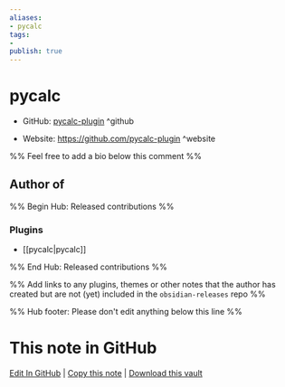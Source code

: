 ```yaml
---
aliases:
- pycalc
tags:
- 
publish: true
---
```


# pycalc

- GitHub: [pycalc-plugin](https://github.com/pycalc-plugin/) ^github
<!-- - Discord: `@` ^discord-->
- Website: <https://github.com/pycalc-plugin> ^website
<!-- - [[Publish sites|Publish site]]: <https://> ^publish-->

%% Feel free to add a bio below this comment %%


## Author of

%% Begin Hub: Released contributions %%
### Plugins
- [[pycalc|pycalc]]

%% End Hub: Released contributions %%

%% Add links to any plugins, themes or other notes that the author has created but are not (yet) included in the `obsidian-releases` repo %%

<!--
### Unlisted plugins
-->

<!--
### Others
-->

<!--
## Sponsor this author
-->

<!-- - [[GitHub sponsors]]: [Sponsor @pycalc-plugin on GitHub Sponsors](https://github.com/sponsors/pycalc-plugin) ^github-sponsor-->
<!-- - [[Buy me a coffee]]: <https://> ^buy-me-a-coffee-->
<!-- - [[PayPal]]: <https://> ^paypal-->
<!-- - [[Patreon]]: <https://> ^patreon-->

<!--
## Follow this author
-->

<!-- - [[YouTube Channels|On YouTube]]: <https://> ^youtube-->
<!-- - Twitter: <https://> ^twitter-->
<!-- - ... -->

%% Hub footer: Please don't edit anything below this line %%

# This note in GitHub

<span class="git-footer">[Edit In GitHub](https://github.dev/obsidian-community/obsidian-hub/blob/main/01%20-%20Community/People/pycalc-plugin.md "git-hub-edit-note") | [Copy this note](https://raw.githubusercontent.com/obsidian-community/obsidian-hub/main/01%20-%20Community/People/pycalc-plugin.md "git-hub-copy-note") | [Download this vault](https://github.com/obsidian-community/obsidian-hub/archive/refs/heads/main.zip "git-hub-download-vault") </span>
